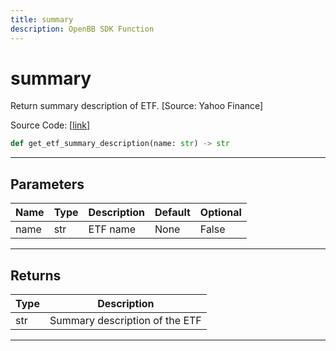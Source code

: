 ```yaml
---
title: summary
description: OpenBB SDK Function
---
```


# summary

Return summary description of ETF. [Source: Yahoo Finance]

Source Code: [[link](https://github.com/OpenBB-finance/OpenBBTerminal/tree/main/openbb_terminal/etf/yfinance_model.py#L44)]
```python
def get_etf_summary_description(name: str) -> str
```
---
## Parameters
| Name | Type | Description | Default | Optional |
| ---- | ---- | ----------- | ------- | -------- |
| name | str | ETF name | None | False |

---
## Returns
| Type | Description |
| ---- | ----------- |
| str | Summary description of the ETF |
---
